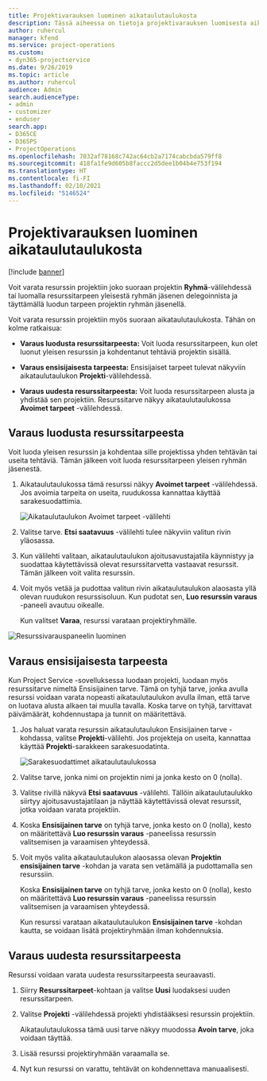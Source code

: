 ```yaml
---
title: Projektivarauksen luominen aikataulutaulukosta
description: Tässä aiheessa on tietoja projektivarauksen luomisesta aikataulutaulukosta.
author: ruhercul
manager: kfend
ms.service: project-operations
ms.custom:
- dyn365-projectservice
ms.date: 9/26/2019
ms.topic: article
ms.author: ruhercul
audience: Admin
search.audienceType:
- admin
- customizer
- enduser
search.app:
- D365CE
- D365PS
- ProjectOperations
ms.openlocfilehash: 7032af78168c742ac64cb2a7174cabcbda579ff8
ms.sourcegitcommit: 418fa1fe9d605b8faccc2d5dee1b04b4e753f194
ms.translationtype: HT
ms.contentlocale: fi-FI
ms.lasthandoff: 02/10/2021
ms.locfileid: "5146524"
---
```

# <a name="create-a-project-booking-from-the-schedule-board"></a>Projektivarauksen luominen aikataulutaulukosta

[!include [banner](../includes/psa-now-project-operations.md)]

Voit varata resurssin projektiin joko suoraan projektin **Ryhmä**-välilehdessä tai luomalla resurssitarpeen yleisestä ryhmän jäsenen delegoinnista ja täyttämällä luodun tarpeen projektin ryhmän jäsenellä.

Voit varata resurssin projektiin myös suoraan aikataulutaulukosta. Tähän on kolme ratkaisua:

- **Varaus luodusta resurssitarpeesta:** Voit luoda resurssitarpeen, kun olet luonut yleisen resurssin ja kohdentanut tehtäviä projektin sisällä.

- **Varaus ensisijaisesta tarpeesta:** Ensisijaiset tarpeet tulevat näkyviin aikataulutaulukon **Projekti**-välilehdessä. 

- **Varaus uudesta resurssitarpeesta:** Voit luoda resurssitarpeen alusta ja yhdistää sen projektiin. Resurssitarve näkyy aikataulutaulukossa **Avoimet tarpeet** -välilehdessä.

## <a name="book-from-a-generated-resource-requirement"></a>Varaus luodusta resurssitarpeesta

Voit luoda yleisen resurssin ja kohdentaa sille projektissa yhden tehtävän tai useita tehtäviä. Tämän jälkeen voit luoda resurssitarpeen yleisen ryhmän jäsenestä. 

1.  Aikataulutaulukossa tämä resurssi näkyy **Avoimet tarpeet** -välilehdessä. Jos avoimia tarpeita on useita, ruudukossa kannattaa käyttää sarakesuodattimia. 

    ![Aikataulutaulukon Avoimet tarpeet -välilehti](media/FAQ-Project-Booking-Schedule-Board-1.png "Varausten ja delegointien taulukon näyttökuva")

2. Valitse tarve. **Etsi saatavuus** -välilehti tulee näkyviin valitun rivin yläosassa.
 
3. Kun välilehti valitaan, aikataulutaulukon ajoitusavustajatila käynnistyy ja suodattaa käytettävissä olevat resurssitarvetta vastaavat resurssit. Tämän jälkeen voit valita resurssin.

4. Voit myös vetää ja pudottaa valitun rivin aikataulutaulukon alaosasta yllä olevan ruudukon resurssisoluun. Kun pudotat sen, **Luo resurssin varaus** -paneeli avautuu oikealle.

    Kun valitset **Varaa**, resurssi varataan projektiryhmälle.

![Resurssivarauspaneelin luominen](media/FAQ-Project-Booking-Schedule-Board-6.png "")
 

## <a name="book-from-the-primary-requirement"></a>Varaus ensisijaisesta tarpeesta

Kun Project Service -sovelluksessa luodaan projekti, luodaan myös resurssitarve nimeltä Ensisijainen tarve. Tämä on tyhjä tarve, jonka avulla resurssi voidaan varata nopeasti aikataulutaulukon avulla ilman, että tarve on luotava alusta alkaen tai muulla tavalla. Koska tarve on tyhjä, tarvittavat päivämäärät, kohdennustapa ja tunnit on määritettävä. 

1. Jos haluat varata resurssin aikataulutaulukon Ensisijainen tarve -kohdassa, valitse **Projekti**-välilehti. Jos projekteja on useita, kannattaa käyttää **Projekti**-sarakkeen sarakesuodatinta.

   ![Sarakesuodattimet aikataulutaulukossa](media/FAQ-Project-Booking-Schedule-Board-2.png "Varausten ja delegointien taulukon näyttökuva")

2. Valitse tarve, jonka nimi on projektin nimi ja jonka kesto on 0 (nolla).

3. Valitse rivillä näkyvä **Etsi saatavuus** -välilehti. Tällöin aikataulutaulukko siirtyy ajoitusavustajatilaan ja näyttää käytettävissä olevat resurssit, jotka voidaan varata projektiin.

4. Koska **Ensisijainen tarve** on tyhjä tarve, jonka kesto on 0 (nolla), kesto on määritettävä **Luo resurssin varaus** -paneelissa resurssin valitsemisen ja varaamisen yhteydessä.

5. Voit myös valita aikataulutaulukon alaosassa olevan **Projektin ensisijainen tarve** -kohdan ja varata sen vetämällä ja pudottamalla sen resurssiin.
 
    Koska **Ensisijainen tarve** on tyhjä tarve, jonka kesto on 0 (nolla), kesto on määritettävä **Luo resurssin varaus** -paneelissa resurssin valitsemisen ja varaamisen yhteydessä.
 
    Kun resurssi varataan aikataulutaulukon **Ensisijainen tarve** -kohdan kautta, se voidaan lisätä projektiryhmään ilman kohdennuksia.
 
## <a name="book-from-a-new-resource-requirement"></a>Varaus uudesta resurssitarpeesta
Resurssi voidaan varata uudesta resurssitarpeesta seuraavasti. 

1. Siirry **Resurssitarpeet**-kohtaan ja valitse **Uusi** luodaksesi uuden resurssitarpeen.

2. Valitse **Projekti** -välilehdessä projekti yhdistääksesi resurssin projektiin.
 
    Aikataulutaulukossa tämä uusi tarve näkyy muodossa **Avoin tarve**, joka voidaan täyttää.

3. Lisää resurssi projektiryhmään varaamalla se.

4. Nyt kun resurssi on varattu, tehtävät on kohdennettava manuaalisesti.

